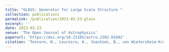 ```yaml
---
title: "GLASS: Generator for Large Scale Structure "
collection: publications
permalink: /publication/2023-03-23-glass
excerpt: ''
date: 2023-03-23
venue: 'The Open Journal of Astrophysics'
paperurl: 'https://doi.org/10.21105/astro.2302.01942'
citation: 'Tessore, N., Loureiro, A., Joachimi, B., von Wietersheim-Kramsta, M., & Jeffrey, N. (2023). GLASS: Generator for Large Scale Structure. The Open Journal of Astrophysics, 6, 11.'
---
```

